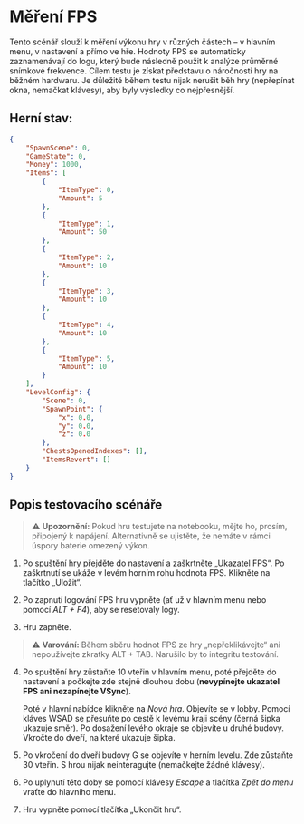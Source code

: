 # Měření FPS
Tento scénář slouží k měření výkonu hry v různých částech – v hlavním menu, v nastavení a přímo ve hře. Hodnoty FPS se automaticky zaznamenávají do logu, který bude následně použit k analýze průměrné snímkové frekvence.
Cílem testu je získat představu o náročnosti hry na běžném hardwaru. Je důležité během testu nijak nerušit běh hry (nepřepínat okna, nemačkat klávesy), aby byly výsledky co nejpřesnější.
## Herní stav:
```json
{
    "SpawnScene": 0,
    "GameState": 0,
    "Money": 1000,
    "Items": [
        {
            "ItemType": 0,
            "Amount": 5
        },
        {
            "ItemType": 1,
            "Amount": 50
        },
        {
            "ItemType": 2,
            "Amount": 10
        },
        {
            "ItemType": 3,
            "Amount": 10
        },
        {
            "ItemType": 4,
            "Amount": 10
        },
        {
            "ItemType": 5,
            "Amount": 10
        }
    ],
    "LevelConfig": {
        "Scene": 0,
        "SpawnPoint": {
            "x": 0.0,
            "y": 0.0,
            "z": 0.0
        },
        "ChestsOpenedIndexes": [],
        "ItemsRevert": []
    }
}
```

## Popis testovacího scénáře
> ⚠️ **Upozornění:** Pokud hru testujete na notebooku, mějte ho, prosím, připojený k napájení. Alternativně se ujistěte, že nemáte v rámci úspory baterie omezený výkon.
1. Po spuštění hry přejděte do nastavení a zaškrtněte „Ukazatel FPS“. Po zaškrtnutí se ukáže v levém horním rohu hodnota FPS. Klikněte na tlačítko „Uložit“.

2. Po zapnutí logování FPS hru vypněte (ať už v hlavním menu nebo pomocí *ALT + F4*), aby se resetovaly logy.
3. Hru zapněte.
> ⚠️ **Varování:** Během sběru hodnot FPS ze hry „nepřeklikávejte“ ani nepoužívejte zkratky ALT + TAB. Narušilo by to integritu testování.
4. Po spuštění hry zůstaňte 10 vteřin v hlavním menu, poté přejděte do nastavení a počkejte zde stejně dlouhou dobu (**nevypínejte ukazatel FPS ani nezapínejte VSync**).

    Poté v hlavní nabídce klikněte na *Nová hra*. Objevíte se v lobby. Pomocí kláves WSAD se přesuňte po cestě k levému kraji scény (černá šipka ukazuje směr). Po dosažení levého okraje se objevíte u druhé budovy. Vkročte do dveří, na které ukazuje šipka.
5. Po vkročení do dveří budovy G se objevíte v herním levelu. Zde zůstaňte 30 vteřin. S hrou nijak neinteragujte (nemačkejte žádné klávesy).
6. Po uplynutí této doby se pomocí klávesy *Escape* a tlačítka *Zpět do menu* vraťte do hlavního menu.
7. Hru vypněte pomocí tlačítka „Ukončit hru“.